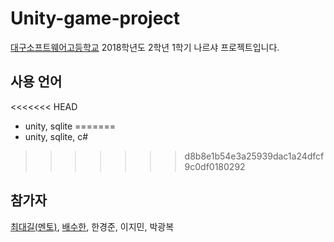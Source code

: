 # Unity-game-project
[대구소프트웨어고등학교](http://www.dgsw.hs.kr/index.do) 2018학년도 2학년 1학기 나르샤 프로젝트입니다.
## 사용 언어
<<<<<<< HEAD
* unity, sqlite
=======
* unity, sqlite, c#
>>>>>>> d8b8e1b54e3a25939dac1a24dfcf9c0df0180292
## 참가자
[최대길(멘토)](https://www.facebook.com/profile.php?id=100000425136410&hc_ref=ARRSlLjl4ZlZlXmyOVyH-M18anAZhvWcqv-9WX7FBY7mq22hHAMWWZGBWm6nNPmylZA), [배수한](https://blog.naver.com/soohan530), 한경준, 이지민, 박광복
